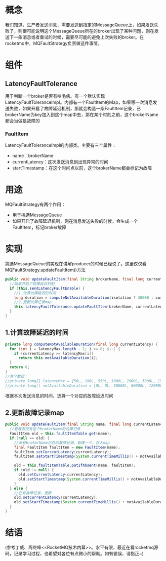 # 概念

我们知道，生产者发送消息，需要发送到指定的MessageQueue上，如果发送失败了，则很可能说明这个MessageQueue所在的broker出现了某种问题，则在发送下一条消息或者重试的时候，需要尽可能的避免上次失败的broker。在rocketmq中，MQFaultStrategy负责做这件事情。

# 组件

## LatencyFaultTolerance

用于判断一个broker是否有啥毛病。有一个默认实现LatencyFaultToleranceImpl。内部有一个FaultItem的Map，如果哪一次消息发送失败，如果开启了故障延迟机制，那就会构造一条FaultItem记录，已brokerName为key加入到这个map中去，那在某个时刻之前，这个brokerName都会当做是故障的

### FaultItem

LatencyFaultToleranceImpl的内部类。主要有三个属性：

* name：brokerName
* currentLatency：这次发送消息到出现异常的时间
* startTimestamp：在这个时间点以前，这个brokerName都会标记为故障

# 用途

MQFaultStrategy有两个作用：

* 用于挑选MessageQueue
* 如果开启了故障延迟机制，则在消息发送失败的时候，会生成一个FaultItem，标记broker故障

# 实现

挑选MessageQueue的实现在讲解producer的时候已经说了。这里仅仅看MQFaultStrategy.updateFaultItem()方法

```java
public void updateFaultItem(final String brokerName, final long currentLatency, boolean isolation) {
  //如果开启了故障延迟机制
  if (this.sendLatencyFaultEnable) {
    //1.计算故障延迟的时间
    long duration = computeNotAvailableDuration(isolation ? 30000 : currentLatency);
    //2.更新故障记录map
    this.latencyFaultTolerance.updateFaultItem(brokerName, currentLatency, duration);
  }
}
```

## 1.计算故障延迟的时间

```java
private long computeNotAvailableDuration(final long currentLatency) {
  for (int i = latencyMax.length - 1; i >= 0; i--) {
    if (currentLatency >= latencyMax[i])
      return this.notAvailableDuration[i];
  }
  return 0;
}
//两个数组：
//private long[] latencyMax = {50L, 100L, 550L, 1000L, 2000L, 3000L, 15000L};
//private long[] notAvailableDuration = {0L, 0L, 30000L, 60000L, 120000L, 180000L, 600000L};
```

根据本次发送消息的时间，选择一个对应的故障延迟时间

## 2.更新故障记录map

```java
public void updateFaultItem(final String name, final long currentLatency, final long notAvailableDuration) {
  //看看有没有这个brokerName的故障记录
  FaultItem old = this.faultItemTable.get(name);
  if (null == old) {
    //没有brokerName已存的故障记录，新建一个，存入map
    final FaultItem faultItem = new FaultItem(name);
    faultItem.setCurrentLatency(currentLatency);
    faultItem.setStartTimestamp(System.currentTimeMillis() + notAvailableDuration);

    old = this.faultItemTable.putIfAbsent(name, faultItem);
    if (old != null) {
      old.setCurrentLatency(currentLatency);
      old.setStartTimestamp(System.currentTimeMillis() + notAvailableDuration);
    }
  } else {
    //已有故障记录，更新
    old.setCurrentLatency(currentLatency);
    old.setStartTimestamp(System.currentTimeMillis() + notAvailableDuration);
  }
}
```

# 结语



(参考丁威、周继峰<<RocketMQ技术内幕>>。水平有限，最近在看rocketmq源码，记录学习过程，也希望对各位有点微小的帮助。如有错误，请指正~)

